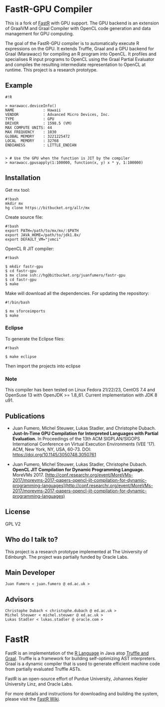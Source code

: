 # FastR-GPU Compiler 

This is a fork of [FastR](https://bitbucket.org/allr/fastr/) with GPU support. 
The GPU backend is an extension of GraalVM and Graal Compiler with OpenCL code generation
and data management for GPU computing. 

The goal of the FastR-GPU compiler is to automatically execute R expressions on the GPU.
It extends Truffle, Graal and a GPU backend for Graal (Marawacc) for compiling an R program
into OpenCL. It profiles and specialises R input programs to OpenCL using the Graal Partial 
Evaluator and compiles the resulting intermediate representation to OpenCL at runtime.
This project is a research prototype. 

## Example


```
#!R

> marawacc.deviceInfo()
NAME             : Hawaii
VENDOR           : Advanced Micro Devices, Inc.
TYPE             : GPU
DRIVER           : 1598.5 (VM)
MAX COMPUTE UNITS: 44
MAX FREQUENCY    : 1030
GLOBAL MEMORY    : 3221225472
LOCAL  MEMORY    : 32768
ENDIANESS        : LITTLE_ENDIAN


> # Use the GPU when the function is JIT by the compiler
> marawacc.gpusapply(1:100000, function(x, y) x * y, 1:100000) 

```

## Installation

Get mx tool:

```
#!bash
mkdir mx
hg clone https://bitbucket.org/allr/mx

```

Create source file: 

```
#!bash
export PATH=/path/to/mx/mx/:$PATH
export JAVA_HOME=/path/to/jdk1.8x/
export DEFAULT_VM="jvmci"
```


OpenCL R JIT compiler:

```
#!bash

$ mkdir fastr-gpu
$ cd fastr-gpu
$ mx clone ssh://hg@bitbucket.org/juanfumero/fastr-gpu
$ cd fastr-gpu
$ make 
```

Make will download all the dependencies. 
For updating the repository:

```
#!/bin/bash 

$ mx sforceimports
$ make

```

### Eclipse 

To generate the Eclipse files:

```
#!bash

$ make eclipse 

```

Then import the projects into eclipse 

### Note

This compiler has been tested on Linux Fedora 21/22/23, CentOS 7.4 and OpenSuse 13 with OpenJDK >= 1.8_61.
Current implementation with JDK 8 u91.


## Publications 

- Juan Fumero, Michel Steuwer, Lukas Stadler, and Christophe Dubach.  **Just-In-Time GPU Compilation for Interpreted Languages with Partial Evaluation.** In Proceedings of the 13th ACM SIGPLAN/SIGOPS International Conference on Virtual Execution Environments (VEE '17). ACM, New York, NY, USA, 60-73. DOI: https://doi.org/10.1145/3050748.3050761 

- Juan Fumero, Michel Steuwer, Lukas Stadler, Christophe Dubach. **OpenCL JIT Compilation for Dynamic Programming Language.** MoreVMs 2017. [http://conf.researchr.org/event/MoreVMs-2017/morevms-2017-papers-opencl-jit-compilation-for-dynamic-programming-languages](http://conf.researchr.org/event/MoreVMs-2017/morevms-2017-papers-opencl-jit-compilation-for-dynamic-programming-languages)


## License

GPL V2

## Who do I talk to?

This project is a research prototype implemented at The University of Edinburgh. 
The project was partially funded by Oracle Labs.

## Main Developer

    Juan Fumero < juan.fumero @ ed.ac.uk >

## Advisors

    Christophe Dubach < christophe.dubach @ ed.ac.uk >
    Michel Steuwer < michel.steuwer @ ed.ac.uk >
	Lukas Stadler < lukas.stadler @ oracle.com >


# FastR

FastR is an implementation of the [R Language](http://www.r-project.org/) in Java atop [Truffle and Graal](http://openjdk.java.net/projects/graal/).
Truffle is a framework for building self-optimizing AST interpreters.
Graal is a dynamic compiler that is used to generate efficient machine code from partially evaluated Truffle ASTs.

FastR is an open-source effort of Purdue University, Johannes Kepler University Linz, and Oracle Labs.

For more details and instructions for downloading and building the system, please visit the [FastR Wiki](https://bitbucket.org/allr/fastr/wiki/Home).
